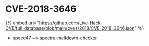 # CVE-2018-3646
{% embed url="https://github.com/Live-Hack-CVE/full_database/blob/main/cves/2018/CVE-2018-3646.json" %}

* speed47 ~> [spectre-meltdown-checker](https://www.alice-snow.ru/2018/database/cve-2018-3646/spectre-meltdown-checker-speed47)
